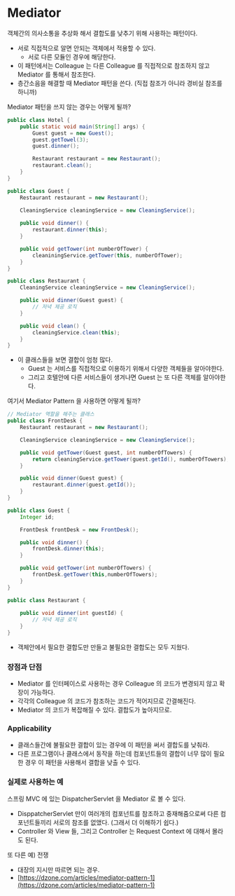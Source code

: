 # Mediator

객체간의 의사소통을 추상화 해서 결합도를 낮추기 위해 사용하는 패턴이다.

- 서로 직접적으로 알면 안되는 객체에서 적용할 수 있다.
    - 서로 다른 모듈인 경우에 해당한다.
- 이 패턴에서는 Colleague 는 다른 Colleague 를 직접적으로 참조하지 않고 Mediator 를 통해서 참조한다.
- 층간소음을 해결할 때 Mediator 패턴을 쓴다. (직접 참조가 아니라 경비실 참조를 하니까)

Mediator 패턴을 쓰지 않는 경우는 어떻게 될까?

```java
public class Hotel {
	public static void main(String[] args) {
		Guest guest = new Guest(); 
		guest.getTowel(3);
		guest.dinner(); 

		Restaurant restaurant = new Restaurant(); 
		restaurant.clean(); 
	}
}
```

```java
public class Guest {
	Restaurant restaurant = new Restaurant(); 
	
	CleaningService cleaningService = new CleaningService(); 

	public void dinner() {
		restaurant.dinner(this); 
	}

	public void getTower(int numberOfTower) {
		cleaniningService.getTower(this, numberOfTower); 
	}
}
```

```java
public class Restaurant {
	CleaningService cleaningService = new CleaningService(); 

	public void dinner(Guest guest) {
		// 저녁 제공 로직 
	}

	public void clean() {
		cleaningService.clean(this); 
	}
}
```

- 이 클래스들을 보면 결합이 엄청 많다.
    - Guest 는 서비스를 직접적으로 이용하기 위해서 다양한 객체들을 알아야한다.
    - 그리고 호텔안에 다른 서비스들이 생겨나면 Guest 는 또 다른 객체를 알아야한다.

여기서 Mediator Pattern 을 사용하면 어떻게 될까?

```java
// Mediator 역할을 해주는 클래스 
public class FrontDesk {
	Restaurant restaurant = new Restaurant(); 

	CleaningService cleaningService = new CleaningService(); 

	public void getTower(Guest guest, int numberOfTowers) {
		return cleaningService.getTower(guest.getId(), numberOfTowers); 
	}

	public void dinner(Guest guest) {
		restaurant.dinner(guest.getId()); 
	}
}
```

```java
public class Guest {
	Integer id;

	FrontDesk frontDesk = new FrontDesk(); 

	public void dinner() {
		frontDesk.dinner(this); 
	}

	public void getTower(int numberOfTowers) {
		frontDesk.getTower(this,numberOfTowers); 
	}
}
```

```java
public class Restaurant {
	
	public void dinner(int guestId) {
		// 저녁 제공 로직 
	}
}
```

- 객체안에서 필요한 결합도만 만들고 불필요한 결합도는 모두 지웠다.

### 장점과 단점

- Mediator 를 인터페이스로 사용하는 경우 Colleague 의 코드가 변경되지 않고 확장이 가능하다.
- 각각의 Colleague 의 코드가 참조하는 코드가 적어지므로 간결해진다.
- Mediator 의 코드가 복잡해질 수 있다.  결합도가 높아지므로.

### Applicability

- 클래스들간에 불필요한 결합이 있는 경우에 이 패턴을 써서 결합도를 낮춰라.
- 다른 프로그램이나 클래스에서 동작을 하는데 컴포넌트들의 결합이 너무 많이 필요한 경우 이 패턴을 사용해서 결합을 낮출 수 있다.

### 실제로 사용하는 예

스프링 MVC 에 있는 DispatcherServlet 을 Mediator 로 볼 수 있다.

- DisppatcherServlet 만이 여러개의 컴포넌트를 참조하고 중재해줌으로써 다른 컴포넌트들끼리 서로의 참조를 없앴다. (그래서 더 이해하기 쉽다.)
- Controller 와 View 들, 그리고 Controller 는 Request Context 에 대해서 몰라도 된다.

또 다른 예) 전쟁

- 대장의 지시만 따르면 되는 경우.
- [https://dzone.com/articles/mediator-pattern-1](https://dzone.com/articles/mediator-pattern-1)
